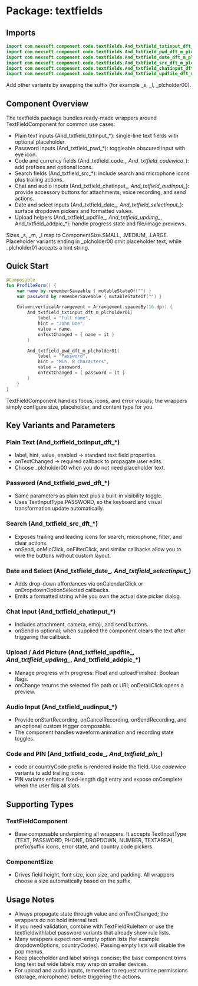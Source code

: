 # Package: textfields

## Imports
```kotlin
import com.nexsoft.component.code.textfields.And_txtfield_txtinput_dft_m_plcholder01
import com.nexsoft.component.code.textfields.And_txtfield_pwd_dft_m_plcholder01
import com.nexsoft.component.code.textfields.And_txtfield_date_dft_m_plcholder01
import com.nexsoft.component.code.textfields.And_txtfield_src_dft_m_plcholder01
import com.nexsoft.component.code.textfields.And_txtfield_chatinput_dft_m_plcholder01
import com.nexsoft.component.code.textfields.And_txtfield_updfile_dft_m_plcholder01
```
Add other variants by swapping the suffix (for example _s, _l, _plcholder00).

## Component Overview
The textfields package bundles ready-made wrappers around TextFieldComponent for common use cases:
- Plain text inputs (And_txtfield_txtinput_*): single-line text fields with optional placeholder.
- Password inputs (And_txtfield_pwd_*): toggleable obscured input with eye icon.
- Code and currency fields (And_txtfield_code_*, And_txtfield_codewico_*): add prefixes and optional icons.
- Search fields (And_txtfield_src_*): include search and microphone icons plus trailing actions.
- Chat and audio inputs (And_txtfield_chatinput_*, And_txtfield_audinput_*): provide accessory buttons for attachments, voice recording, and send actions.
- Date and select inputs (And_txtfield_date_*, And_txtfield_selectinput_*): surface dropdown pickers and formatted values.
- Upload helpers (And_txtfield_updfile_*, And_txtfield_updimg_*, And_txtfield_addpic_*): handle progress state and file/image previews.

Sizes _s, _m, _l map to ComponentSize.SMALL, .MEDIUM, .LARGE. Placeholder variants ending in _plcholder00 omit placeholder text, while _plcholder01 accepts a hint string.

## Quick Start
```kotlin
@Composable
fun ProfileForm() {
    var name by rememberSaveable { mutableStateOf("") }
    var password by rememberSaveable { mutableStateOf("") }

    Column(verticalArrangement = Arrangement.spacedBy(16.dp)) {
        And_txtfield_txtinput_dft_m_plcholder01(
            label = "Full name",
            hint = "John Doe",
            value = name,
            onTextChanged = { name = it }
        )

        And_txtfield_pwd_dft_m_plcholder01(
            label = "Password",
            hint = "Min. 8 characters",
            value = password,
            onTextChanged = { password = it }
        )
    }
}
````
TextFieldComponent handles focus, icons, and error visuals; the wrappers simply configure size, placeholder, and content type for you.

## Key Variants and Parameters
### Plain Text (And_txtfield_txtinput_dft_*)
- label, hint, value, enabled -> standard text field properties.
- onTextChanged -> required callback to propagate user edits.
- Choose _plcholder00 when you do not need placeholder text.

### Password (And_txtfield_pwd_dft_*)
- Same parameters as plain text plus a built-in visibility toggle.
- Uses TextInputType.PASSWORD, so the keyboard and visual transformation update automatically.

### Search (And_txtfield_src_dft_*)
- Exposes trailing and leading icons for search, microphone, filter, and clear actions.
- onSend, onMicClick, onFilterClick, and similar callbacks allow you to wire the buttons without custom layout.

### Date and Select (And_txtfield_date_*, And_txtfield_selectinput_*)
- Adds drop-down affordances via onCalendarClick or onDropdownOptionSelected callbacks.
- Emits a formatted string while you own the actual date picker dialog.

### Chat Input (And_txtfield_chatinput_*)
- Includes attachment, camera, emoji, and send buttons.
- onSend is optional; when supplied the component clears the text after triggering the callback.

### Upload / Add Picture (And_txtfield_updfile_*, And_txtfield_updimg_*, And_txtfield_addpic_*)
- Manage progress with progress: Float and uploadFinished: Boolean flags.
- onChange returns the selected file path or URI; onDetailClick opens a preview.

### Audio Input (And_txtfield_audinput_*)
- Provide onStartRecording, onCancelRecording, onSendRecording, and an optional custom trigger composable.
- The component handles waveform animation and recording state toggles.

### Code and PIN (And_txtfield_code_*, And_txtfield_pin_*)
- code or countryCode prefix is rendered inside the field. Use _codewico_ variants to add trailing icons.
- PIN variants enforce fixed-length digit entry and expose onComplete when the user fills all slots.

## Supporting Types
### TextFieldComponent
- Base composable underpinning all wrappers. It accepts TextInputType (TEXT, PASSWORD, PHONE, DROPDOWN, NUMBER, TEXTAREA), prefix/suffix icons, error state, and country code pickers.

### ComponentSize
- Drives field height, font size, icon size, and padding. All wrappers choose a size automatically based on the suffix.

## Usage Notes
- Always propagate state through value and onTextChanged; the wrappers do not hold internal text.
- If you need validation, combine with TextFieldRuleItem or use the textfieldwithlabel password variants that already show rule lists.
- Many wrappers expect non-empty option lists (for example dropdownOptions, countryCodes). Passing empty lists will disable the pop menus.
- Keep placeholder and label strings concise; the base component trims long text but wide labels may wrap on smaller devices.
- For upload and audio inputs, remember to request runtime permissions (storage, microphone) before triggering the actions.
